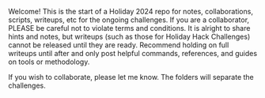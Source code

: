 Welcome! This is the start of a Holiday 2024 repo for notes, collaborations, scripts, writeups, etc for the ongoing challenges. If you are a collaborator, PLEASE be careful not to violate terms and conditions. It is alright to share hints and notes, but writeups (such as those for Holiday Hack Challenges) cannot be released until they are ready. Recommend holding on full writeups until after and only post helpful commands, references, and guides on tools or methodology.


If you wish to collaborate, please let me know. The folders will separate the challenges.
